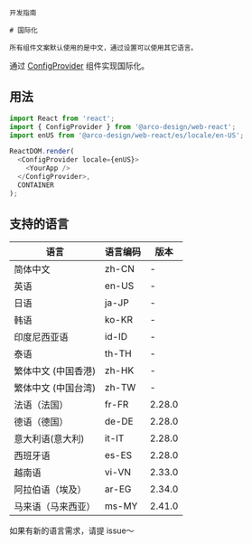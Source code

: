 `````
开发指南

# 国际化

所有组件文案默认使用的是中文，通过设置可以使用其它语言。
`````

通过 [ConfigProvider](/react/components/config-provider) 组件实现国际化。

## 用法

```js
import React from 'react';
import { ConfigProvider } from '@arco-design/web-react';
import enUS from '@arco-design/web-react/es/locale/en-US';

ReactDOM.render(
  <ConfigProvider locale={enUS}>
    <YourApp />
  </ConfigProvider>,
  CONTAINER
);
```

## 支持的语言

|语言|语言编码|版本|
|---|---|---|
|简体中文|zh-CN|-|
|英语|en-US|-|
|日语|ja-JP|-|
|韩语|ko-KR|-|
|印度尼西亚语|id-ID|-|
|泰语|th-TH|-|
|繁体中文 (中国香港)|zh-HK|-|
|繁体中文 (中国台湾)|zh-TW|-|
|法语（法国）|fr-FR|2.28.0|
|德语（德国）|de-DE|2.28.0|
|意大利语(意大利)|it-IT|2.28.0|
|西班牙语|es-ES|2.28.0|
|越南语|vi-VN|2.33.0|
|阿拉伯语（埃及）|ar-EG|2.34.0|
|马来语（马来西亚）|ms-MY|2.41.0|


如果有新的语言需求，请提 issue～

